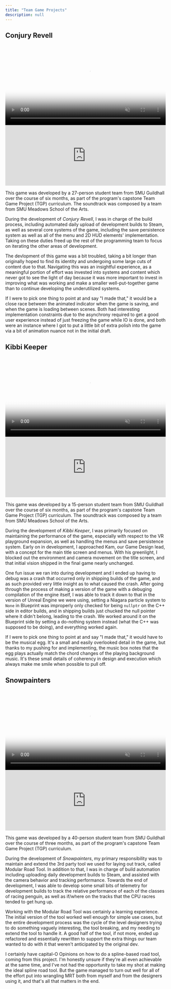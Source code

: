 ```yaml
---
title: "Team Game Projects"
description: null
---
```


## Conjury Revell

<video controls muted width="100%" poster="{{ '/assets/img/conjuryrevell.png' | relative_url }}">
    <source src="{{ '/assets/vid/conjuryrevell.webm' | relative_url }}" type="video/webm">
</video>

<iframe src="https://store.steampowered.com/widget/2142850/" frameborder="0" width="100%" height="190"></iframe>

This game was developed by a 27-person student team from SMU Guildhall over the course
of six months, as part of the program's capstone Team Game Project (TGP) curriculum.
The soundtrack was composed by a team from SMU Meadows School of the Arts.

During the development of *Conjury Revell*, I was in charge of the build process,
including automated daily upload of development builds to Steam, as well as several
core systems of the game, including the save persistence system as well as all of
the menu and 2D HUD elements' implementation. Taking on these duties freed up the
rest of the programming team to focus on iterating the other areas of development.

The devlopment of this game was a bit troubled, taking a bit longer than originally
hoped to find its identity and undergoing some large cuts of content due to that.
Navigating this was an insightful experience, as a meaningful portion of effort was
invested into systems and content which never got to see the light of day because
it was more important to invest in improving what was working and make a smaller
well-put-together game than to continue developing the underutilized systems.

If I were to pick one thing to point at and say "I made that," it would be a close
race between the animated indicator when the game is saving, and when the game is
loading between scenes. Both had interesting implementation constraints due to the
asynchrony required to get a good user experience instead of just freezing the game
while IO is done, and both were an instance where I got to put a little bit of extra
polish into the game via a bit of animation nuance not in the initial draft.

## Kibbi Keeper

<video controls muted width="100%" poster="{{ '/assets/img/kibbikeeper.png' | relative_url }}">
    <source src="{{ '/assets/vid/kibbikeeper.webm' | relative_url }}" type="video/webm">
</video>

<iframe src="https://store.steampowered.com/widget/1702970/" frameborder="0" width="100%" height="190"></iframe>

This game was developed by a 15-person student team from SMU Guildhall over the course
of six months, as part of the program's capstone Team Game Project (TGP) curriculum.
The soundtrack was composed by a team from SMU Meadows School of the Arts.

During the development of *Kibbi Keeper*, I was primarily focused on maintaining the
performance of the game, especially with respect to the VR playground expansion, as
well as handling the menus and save persistence system. Early on in development, I
approached Kam, our Game Design lead, with a concept for the main title screen and
menus. With his greenlight, I blocked out the environment and camera movement on the
title screen, and that initial vision shipped in the final game nearly unchanged.

One fun issue we ran into during development and I ended up having to debug was a
crash that occurred only in shipping builds of the game, and as such provided very
little insight as to what caused the crash. After going through the process of making
a version of the game with a debuging compilation of the engine itself, I was able
to track it down to that in the version of Unreal Engine we were using, setting a
Niagara particle system to `None` in Blueprint was improperly only checked for being
`nullptr` on the C++ side in editor builds, and in shipping builds just chucked the
null pointer where it didn't belong, leading to the crash. We worked around it on
the Blueprint side by setting a do-nothing system instead (what the C++ was supposed
to be doing), and everything worked again.

If I were to pick one thing to point at and say "I made that," it would have to be
the musical egg. It's a small and easily overlooked detail in the game, but thanks
to my pushing for and implementing, the music box notes that the egg plays actually
match the chord changes of the playing background music. It's these small details of
coherency in design and execution which always make me smile when possible to pull off.

## Snowpainters

<video controls muted width="100%" poster="{{ '/assets/img/snowpainters.png' | relative_url }}">
    <source src="{{ '/assets/vid/snowpainters.webm' | relative_url }}" type="video/webm">
</video>

<iframe src="https://store.steampowered.com/widget/1545710/" frameborder="0" width="100%" height="190"></iframe>

This game was developed by a 40-person student team from SMU Guildhall over the course
of three months, as part of the program's capstone Team Game Project (TGP) curriculum.

During the development of *Snowpainters*, my primary responsibility was to maintain
and extend the 3rd party tool we used for laying out track, called Modular Road Tool.
In addition to that, I was in charge of build automation including uploading daily
development builds to Steam, and assisted with the camera behavior and tracking
performance. Towards the end of development, I was able to develop some small bits of
telemetry for development builds to track the relative performance of each of the
classes of racing penguin, as well as if/where on the tracks that the CPU racres tended
to get hung up.

Working with the Modular Road Tool was certainly a learning experience. The initial
version of the tool worked well enough for simple use cases, but the entire development
process was the cycle of the level designers trying to do something vaguely interesting,
the tool breaking, and my needing to extend the tool to handle it. A good half of the
tool, if not more, ended up refactored and essentially rewritten to support the extra
things our team wanted to do with it that weren't anticipated by the original dev.

I certainly have capital-O Opinions on how to do a spline-based road tool, coming from
this project. I'm honestly unsure if they're all even achievable at the same time, and
I've not had the opportunity to take my shot at making the ideal spline road tool. But
the game managed to turn out well for all of the effort put into wrangling MRT both
from myself and from the designers using it, and that's all that matters in the end.
